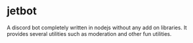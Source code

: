 # jetbot

A discord bot completely written in nodejs without any add on libraries.
It provides several utilities such as moderation
and other fun utilities.
